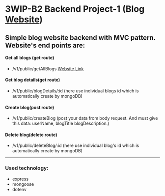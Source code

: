 # **3WIP-B2 Backend Project-1 (Blog [Website](https://blog-website-ass-1.vercel.app))**

##  **Simple blog website backend with MVC pattern. Website's end points are:**

#### Get all blogs (get route) ####
- /v1/public/getAllBlogs [Website Link](https://blog-website-ass-1.vercel.app/v1/public/getAllBlogs)
#### Get blog details(get route) ####
- /v1/public/blogDetails/:id (here use individual blogs id which is automatically create by mongoDB)
#### Create blog(post route) ####
- /v1/public/createBlog (post your data from body request. And must give this data: userName, blogTitle blogDescription.)
#### Delete blog(delete route) ####
- /v1/public/deleteBlog/:id (here use individual blog's id which is automatically create by mongoDB)

---
###  **Used technology:**

- express
- mongoose
- dotenv
